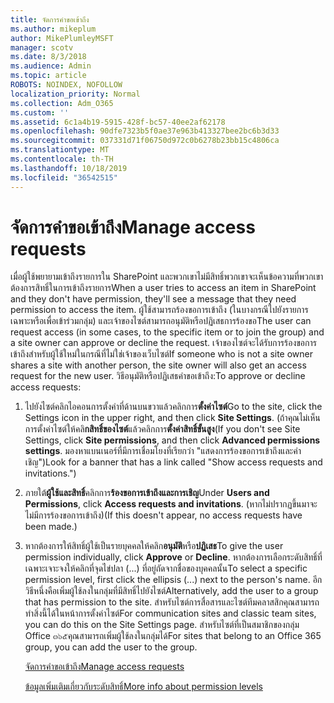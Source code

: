 ```yaml
---
title: จัดการคำขอเข้าถึง
ms.author: mikeplum
author: MikePlumleyMSFT
manager: scotv
ms.date: 8/3/2018
ms.audience: Admin
ms.topic: article
ROBOTS: NOINDEX, NOFOLLOW
localization_priority: Normal
ms.collection: Adm_O365
ms.custom: ''
ms.assetid: 6c1a4b19-5915-428f-bc57-40ee2af62178
ms.openlocfilehash: 90dfe7323b5f0ae37e963b413327bee2bc6b3d33
ms.sourcegitcommit: 037331d71f06750d972c0b6278b23bb15c4806ca
ms.translationtype: MT
ms.contentlocale: th-TH
ms.lasthandoff: 10/18/2019
ms.locfileid: "36542515"
---
```

# <a name="manage-access-requests"></a><span data-ttu-id="3aed6-102">จัดการคำขอเข้าถึง</span><span class="sxs-lookup"><span data-stu-id="3aed6-102">Manage access requests</span></span>

<span data-ttu-id="3aed6-103">เมื่อผู้ใช้พยายามเข้าถึงรายการใน SharePoint และพวกเขาไม่มีสิทธิ์พวกเขาจะเห็นข้อความที่พวกเขาต้องการสิทธิ์ในการเข้าถึงรายการ</span><span class="sxs-lookup"><span data-stu-id="3aed6-103">When a user tries to access an item in SharePoint and they don't have permission, they'll see a message that they need permission to access the item.</span></span> <span data-ttu-id="3aed6-104">ผู้ใช้สามารถร้องขอการเข้าถึง (ในบางกรณีไปยังรายการเฉพาะหรือเพื่อเข้าร่วมกลุ่ม) และเจ้าของไซต์สามารถอนุมัติหรือปฏิเสธการร้องขอ</span><span class="sxs-lookup"><span data-stu-id="3aed6-104">The user can request access (in some cases, to the specific item or to join the group) and a site owner can approve or decline the request.</span></span> <span data-ttu-id="3aed6-105">เจ้าของไซต์จะได้รับการร้องขอการเข้าถึงสำหรับผู้ใช้ใหม่ในกรณีที่ไม่ใช่เจ้าของเว็บไซต์</span><span class="sxs-lookup"><span data-stu-id="3aed6-105">If someone who is not a site owner shares a site with another person, the site owner will also get an access request for the new user.</span></span> <span data-ttu-id="3aed6-106">วิธีอนุมัติหรือปฏิเสธคำขอเข้าถึง:</span><span class="sxs-lookup"><span data-stu-id="3aed6-106">To approve or decline access requests:</span></span>
  
1. <span data-ttu-id="3aed6-107">ไปยังไซต์คลิกไอคอนการตั้งค่าที่ด้านบนขวาแล้วคลิกการ**ตั้งค่าไซต์**</span><span class="sxs-lookup"><span data-stu-id="3aed6-107">Go to the site, click the Settings icon in the upper right, and then click **Site Settings**.</span></span> <span data-ttu-id="3aed6-108">(ถ้าคุณไม่เห็นการตั้งค่าไซต์ให้คลิ**กสิทธิ์ของไซต์**แล้วคลิกการ**ตั้งค่าสิทธิ์ขั้นสูง**</span><span class="sxs-lookup"><span data-stu-id="3aed6-108">(If you don't see Site Settings, click **Site permissions**, and then click **Advanced permissions settings**.</span></span> <span data-ttu-id="3aed6-109">มองหาแบนเนอร์ที่มีการเชื่อมโยงที่เรียกว่า "แสดงการร้องขอการเข้าถึงและคำเชิญ")</span><span class="sxs-lookup"><span data-stu-id="3aed6-109">Look for a banner that has a link called "Show access requests and invitations.")</span></span>
    
2. <span data-ttu-id="3aed6-110">ภายใต้**ผู้ใช้และสิทธิ์**คลิกการ**ร้องขอการเข้าถึงและการเชิญ**</span><span class="sxs-lookup"><span data-stu-id="3aed6-110">Under **Users and Permissions**, click **Access requests and invitations**.</span></span> <span data-ttu-id="3aed6-111">(หากไม่ปรากฏขึ้นมาจะไม่มีการร้องขอการเข้าถึง)</span><span class="sxs-lookup"><span data-stu-id="3aed6-111">(If this doesn't appear, no access requests have been made.)</span></span>
    
3. <span data-ttu-id="3aed6-112">หากต้องการให้สิทธิ์ผู้ใช้เป็นรายบุคคลให้คลิก**อนุมัติ**หรือ**ปฏิเสธ**</span><span class="sxs-lookup"><span data-stu-id="3aed6-112">To give the user permission individually, click **Approve** or **Decline**.</span></span> <span data-ttu-id="3aed6-113">หากต้องการเลือกระดับสิทธิ์ที่เฉพาะเจาะจงให้คลิกที่จุดไข่ปลา (...) ที่อยู่ถัดจากชื่อของบุคคลนั้น</span><span class="sxs-lookup"><span data-stu-id="3aed6-113">To select a specific permission level, first click the ellipsis (...) next to the person's name.</span></span> <span data-ttu-id="3aed6-114">อีกวิธีหนึ่งคือเพิ่มผู้ใช้ลงในกลุ่มที่มีสิทธิ์ไปยังไซต์</span><span class="sxs-lookup"><span data-stu-id="3aed6-114">Alternatively, add the user to a group that has permission to the site.</span></span> <span data-ttu-id="3aed6-115">สำหรับไซต์การสื่อสารและไซต์ทีมคลาสสิกคุณสามารถทำสิ่งนี้ได้ในหน้าการตั้งค่าไซต์</span><span class="sxs-lookup"><span data-stu-id="3aed6-115">For communication sites and classic team sites, you can do this on the Site Settings page.</span></span> <span data-ttu-id="3aed6-116">สำหรับไซต์ที่เป็นสมาชิกของกลุ่ม Office ๓๖๕คุณสามารถเพิ่มผู้ใช้ลงในกลุ่มได้</span><span class="sxs-lookup"><span data-stu-id="3aed6-116">For sites that belong to an Office 365 group, you can add the user to the group.</span></span>
    
    [<span data-ttu-id="3aed6-117">จัดการคำขอเข้าถึง</span><span class="sxs-lookup"><span data-stu-id="3aed6-117">Manage access requests </span></span>](https://go.microsoft.com/fwlink/?linkid=2008747)
    
    [<span data-ttu-id="3aed6-118">ข้อมูลเพิ่มเติมเกี่ยวกับระดับสิทธิ์</span><span class="sxs-lookup"><span data-stu-id="3aed6-118">More info about permission levels</span></span>](https://go.microsoft.com/fwlink/?linkid=867071)
    

